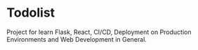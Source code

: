 # Todolist
Project for learn Flask, React, CI/CD, Deployment on Production Environments and Web Development in General.
